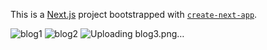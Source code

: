 This is a [Next.js](https://nextjs.org/) project bootstrapped with [`create-next-app`](https://github.com/vercel/next.js/tree/canary/packages/create-next-app).

![blog1](https://github.com/Rizu0007/exploreX/assets/87184120/ba6d6d07-c9fe-4d63-ad27-cbb95e29ee05)
![blog2](https://github.com/Rizu0007/exploreX/assets/87184120/b3707477-f54e-4550-8917-69835aabef50)
![Uploading blog3.png…]()
